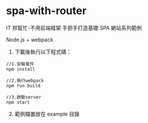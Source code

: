 # spa-with-router

IT 邦幫忙-不用前端框架 手把手打造基礎 SPA 網站系列範例

Node.js + webpack

1. 下載後執行以下程式碼：

```
//1.安裝套件
npm install

//2.執行webpack
npm run build

//3.啟動server
npm start
```

2. 範例檔置放在 example 目錄
